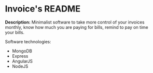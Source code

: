 # Invoice's README

**Description:** Minimalist software to take more control of your invoices monthly, know how much you are paying for bills, remind to pay on time your bills.

Software technologies:
* MongoDB
* Express
* AngularJS
* NodeJS